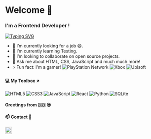 # Welcome 👋
### I'm a Frontend Developer !
[![Typing SVG](https://readme-typing-svg.herokuapp.com?font=Play&color=0008F7FF&center=true&vCenter=true&multiline=true&height=70&lines=I'm+Carlos+Miranda+De+la+Hoz;A+curious+engineer+and+developer)](https://git.io/typing-svg)

- 🔭 I’m currently looking for a job 😄.
- 🌱 I’m currently learning Testing.
- 👯 I’m looking to collaborate on open source projects.
- 💬 Ask me about HTML, CSS, JavaScript and much much more!
- ⚡ Fun fact: I'm a gamer! ![PlayStation Network](https://img.shields.io/badge/PSN-%230070D1.svg?style=for-the-badge&logo=Playstation&logoColor=white) ![Xbox](https://img.shields.io/badge/xbox-%23107C10.svg?style=for-the-badge&logo=xbox&logoColor=white) ![Ubisoft](https://img.shields.io/badge/Ubisoft-%23F5F5F5.svg?style=for-the-badge&logo=Ubisoft&logoColor=black)

#### 💻 My Toolbox ↗️
![HTML5](https://img.shields.io/badge/html5-%23E34F26.svg?style=for-the-badge&logo=html5&logoColor=white) ![CSS3](https://img.shields.io/badge/css3-%231572B6.svg?style=for-the-badge&logo=css3&logoColor=white)  ![JavaScript](https://img.shields.io/badge/javascript-%23323330.svg?style=for-the-badge&logo=javascript&logoColor=%23F7DF1E)  ![React](https://img.shields.io/badge/react-%2320232a.svg?style=for-the-badge&logo=react&logoColor=%2361DAFB)
![Python](https://img.shields.io/badge/python-%2314354C.svg?style=for-the-badge&logo=python&logoColor=white)  ![SQLite](https://img.shields.io/badge/sqlite-%2307405e.svg?style=for-the-badge&logo=sqlite&logoColor=white)

#### Greetings from 🇨🇴 😎

#### 📫 Contact 🔽 
[<img align="left" alt="codeSTACKr | LinkedIn" width="22px" src="https://cdn.jsdelivr.net/npm/simple-icons@v3/icons/linkedin.svg" />][linkedin]

[linkedin]: https://linkedin.com/in/mirandadelahozcarlos

<!--
**CarlosMrnd/CarlosMrnd** is a ✨ _special_ ✨ repository because its `README.md` (this file) appears on your GitHub profile.

Here are some ideas to get you started:

- 🔭 I’m currently working on ...
- 🌱 I’m currently learning ...
- 👯 I’m looking to collaborate on ...
- 🤔 I’m looking for help with ...
- 💬 Ask me about ...
- 📫 How to reach me: ...
- 😄 Pronouns: ...
- ⚡ Fun fact: ...
-->
